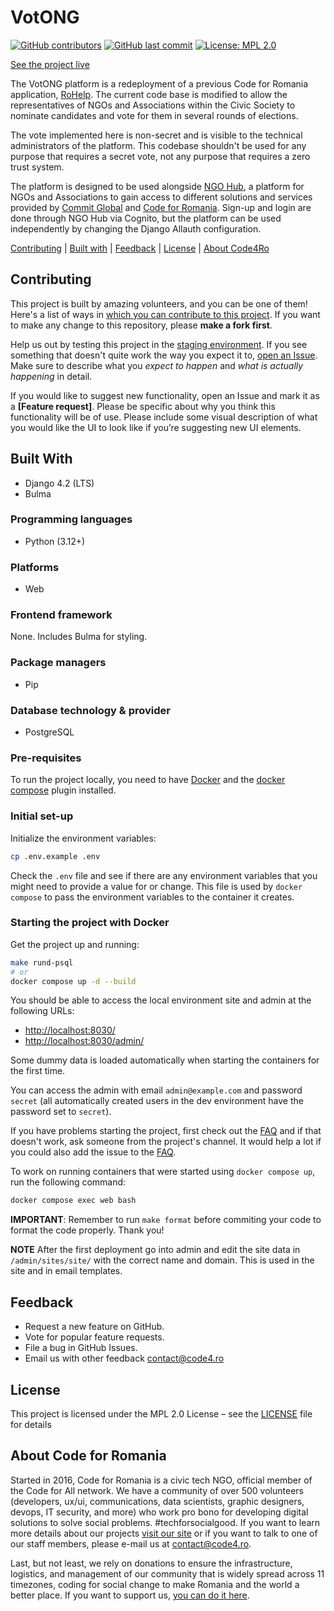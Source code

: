# VotONG

[![GitHub contributors][ico-contributors]][link-contributors]
[![GitHub last commit][ico-last-commit]][link-last-commit]
[![License: MPL 2.0][ico-license]][link-license]

[See the project live][link-production]

The VotONG platform is a redeployment of a previous Code for Romania application,
[RoHelp](https://github.com/code4romania/ro-help).
The current code base is modified to allow the representatives of NGOs and Associations within the Civic Society
to nominate candidates and vote for them in several rounds of elections.

The vote implemented here is non-secret and is visible to the technical administrators of the platform.
This codebase shouldn't be used for any purpose that requires a secret vote,
not any purpose that requires a zero trust system.

The platform is designed to be used alongside
[NGO Hub](https://github.com/code4romania/onghub),
a platform for NGOs and Associations to gain access to different solutions and services provided by
[Commit Global][link-commit-global]
and
[Code for Romania][link-code4].
Sign-up and login are done through NGO Hub via Cognito,
but the platform can be used independently by changing the Django Allauth configuration.

[Contributing](#contributing) | [Built with](#built-with) | [Feedback](#feedback) | [License](#license) | [About Code4Ro](#about-code-for-romania)

## Contributing

This project is built by amazing volunteers, and you can be one of them!
Here's a list of ways in
[which you can contribute to this project][link-contributing].
If you want to make any change to this repository, please **make a fork first**.

Help us out by testing this project in the
[staging environment][link-staging].
If you see something that doesn't quite work the way you expect it to,
[open an Issue](https://github.com/code4romania/votong/issues/new/choose).
Make sure to describe what you _expect to happen_ and _what is actually happening_ in detail.

If you would like to suggest new functionality, open an Issue and mark it as a __[Feature request]__.
Please be specific about why you think this functionality will be of use.
Please include some visual description of what you would like the UI to look like if you’re suggesting new UI elements.

## Built With

* Django 4.2 (LTS)
* Bulma

### Programming languages

* Python (3.12+)

### Platforms

* Web

### Frontend framework

None. Includes Bulma for styling.

### Package managers

* Pip

### Database technology & provider

* PostgreSQL

### Pre-requisites

To run the project locally, you need to have
[Docker](https://docs.docker.com/get-docker/)
and the
[docker compose](https://docs.docker.com/compose/) plugin installed.

### Initial set-up

Initialize the environment variables:

```bash
cp .env.example .env
```

Check the `.env` file
and see if there are any environment variables that you might need to provide a value for or change.
This file is used by `docker compose` to pass the environment variables to the container it creates.

### Starting the project with Docker

Get the project up and running:

```bash
make rund-psql
# or
docker compose up -d --build
```

You should be able to access the local environment site and admin at the following URLs:

- <http://localhost:8030/>
- <http://localhost:8030/admin/>

Some dummy data is loaded automatically when starting the containers for the first time.

You can access the admin with email `admin@example.com` and password `secret`
(all automatically created users in the dev environment have the password set to `secret`).

If you have problems starting the project, first check out the
[FAQ](https://github.com/code4romania/votong/wiki/FAQ)
and if that doesn't work, ask someone from the project's channel.
It would help a lot if you could also add the issue to the
[FAQ](https://github.com/code4romania/votong/wiki/FAQ).

To work on running containers that were started using `docker compose up`,
run the following command:

```bash
docker compose exec web bash
```

**IMPORTANT**: Remember to run `make format` before commiting your code to format the code properly. Thank you!

**NOTE** After the first deployment go into admin
and edit the site data in `/admin/sites/site/` with the correct name and domain.
This is used in the site and in email templates.

## Feedback

* Request a new feature on GitHub.
* Vote for popular feature requests.
* File a bug in GitHub Issues.
* Email us with other feedback contact@code4.ro

## License

This project is licensed under the MPL 2.0 License – see the [LICENSE](LICENSE) file for details

## About Code for Romania

Started in 2016, Code for Romania is a civic tech NGO, official member of the Code for All network.
We have a community of over 500 volunteers
(developers, ux/ui, communications, data scientists, graphic designers, devops, IT security, and more)
who work pro bono for developing digital solutions to solve social problems.
#techforsocialgood.
If you want to learn more details about our projects
[visit our site](https://www.code4.ro/)
or if you want to talk to one of our staff members, please e-mail us at
[contact@code4.ro](mailto:contact@code4.ro).

Last, but not least, we rely on donations to ensure the infrastructure, logistics, and management of our community
that is widely spread across 11 timezones,
coding for social change to make Romania and the world a better place.
If you want to support us, [you can do it here][link-donate].

[ico-contributors]: https://img.shields.io/github/contributors/code4romania/votong.svg?style=for-the-badge

[ico-last-commit]: https://img.shields.io/github/last-commit/code4romania/votong.svg?style=for-the-badge

[ico-license]: https://img.shields.io/badge/license-MPL%202.0-brightgreen.svg?style=for-the-badge

[link-contributors]: https://github.com/code4romania/standard-repo-template/graphs/contributors

[link-last-commit]: https://github.com/code4romania/standard-repo-template/commits/main

[link-license]: https://opensource.org/licenses/MPL-2.0

[link-contributing]: https://github.com/code4romania/.github/blob/main/CONTRIBUTING.md

[link-production]: https://votong.ro/

[link-staging]: https://votong.staging.heroesof.tech/

[link-commit-global]: https://commitglobal.org/

[link-code4]: https://www.code4.ro/en/

[link-donate]: https://www.code4.ro/ro/doneaza
